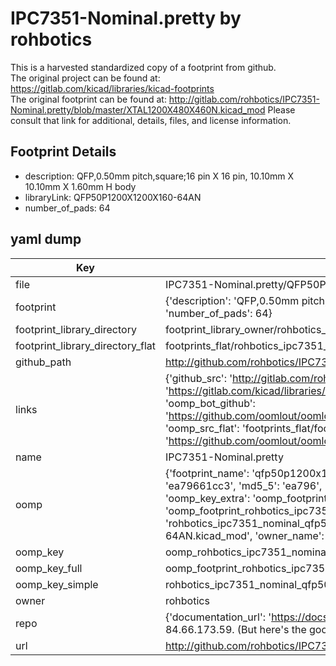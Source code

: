 # IPC7351-Nominal.pretty by rohbotics  
This is a harvested standardized copy of a footprint from github.  
The original project can be found at:  
https://gitlab.com/kicad/libraries/kicad-footprints  
The original footprint can be found at:
http://gitlab.com/rohbotics/IPC7351-Nominal.pretty/blob/master/XTAL1200X480X460N.kicad_mod
Please consult that link for additional, details, files, and license information.  
## Footprint Details
* description: QFP,0.50mm pitch,square;16 pin X 16 pin, 10.10mm X 10.10mm X 1.60mm H body  
* libraryLink: QFP50P1200X1200X160-64AN  
* number_of_pads: 64  
## yaml dump  
| Key | Value |  
| --- | --- |  
| file | IPC7351-Nominal.pretty/QFP50P1200X1200X160-64AN.kicad_mod |  
| footprint | {'description': 'QFP,0.50mm pitch,square;16 pin X 16 pin, 10.10mm X 10.10mm X 1.60mm H body', 'libraryLink': 'QFP50P1200X1200X160-64AN', 'number_of_pads': 64} |  
| footprint_library_directory | footprint_library_owner/rohbotics_IPC7351-Nominal.pretty |  
| footprint_library_directory_flat | footprints_flat/rohbotics_ipc7351_nominal_qfp50p1200x1200x160_64an/working |  
| github_path | http://github.com/rohbotics/IPC7351-Nominal.pretty/blob/master/QFP50P1200X1200X160-64AN.kicad_mod |  
| links | {'github_src': 'http://gitlab.com/rohbotics/IPC7351-Nominal.pretty/blob/master/XTAL1200X480X460N.kicad_mod', 'github_src_repo': 'https://gitlab.com/kicad/libraries/kicad-footprints', 'oomp_bot': 'footprints/rohbotics_ipc7351_nominal_qfp50p1200x1200x160_64an/working', 'oomp_bot_github': 'https://github.com/oomlout/oomlout_oomp_footprint_bot/tree/main/footprints/rohbotics_ipc7351_nominal_qfp50p1200x1200x160_64an/working', 'oomp_src_flat': 'footprints_flat/footprints_flat/rohbotics_ipc7351_nominal_qfp50p1200x1200x160_64an/working', 'oomp_src_flat_github': 'https://github.com/oomlout/oomlout_oomp_footprint_src/tree/main/footprints_flat/rohbotics_ipc7351_nominal_qfp50p1200x1200x160_64an/working'} |  
| name | IPC7351-Nominal.pretty |  
| oomp | {'footprint_name': 'qfp50p1200x1200x160_64an', 'library_name': 'ipc7351_nominal', 'md5': 'ea79661cc3bd0ed5bc05632df92eba9f', 'md5_10': 'ea79661cc3', 'md5_5': 'ea796', 'md5_6': 'ea7966', 'oomp_key': 'oomp_rohbotics_ipc7351_nominal_qfp50p1200x1200x160_64an', 'oomp_key_extra': 'oomp_footprint_rohbotics_ipc7351_nominal_qfp50p1200x1200x160_64an', 'oomp_key_full': 'oomp_footprint_rohbotics_ipc7351_nominal_qfp50p1200x1200x160_64an_ea7966', 'oomp_key_simple': 'rohbotics_ipc7351_nominal_qfp50p1200x1200x160_64an', 'original_filename': 'IPC7351-Nominal.pretty/QFP50P1200X1200X160-64AN.kicad_mod', 'owner_name': 'rohbotics'} |  
| oomp_key | oomp_rohbotics_ipc7351_nominal_qfp50p1200x1200x160_64an |  
| oomp_key_full | oomp_footprint_rohbotics_ipc7351_nominal_qfp50p1200x1200x160_64an |  
| oomp_key_simple | rohbotics_ipc7351_nominal_qfp50p1200x1200x160_64an |  
| owner | rohbotics |  
| repo | {'documentation_url': 'https://docs.github.com/rest/overview/resources-in-the-rest-api#rate-limiting', 'message': "API rate limit exceeded for 84.66.173.59. (But here's the good news: Authenticated requests get a higher rate limit. Check out the documentation for more details.)"} |  
| url | http://github.com/rohbotics/IPC7351-Nominal.pretty |  

